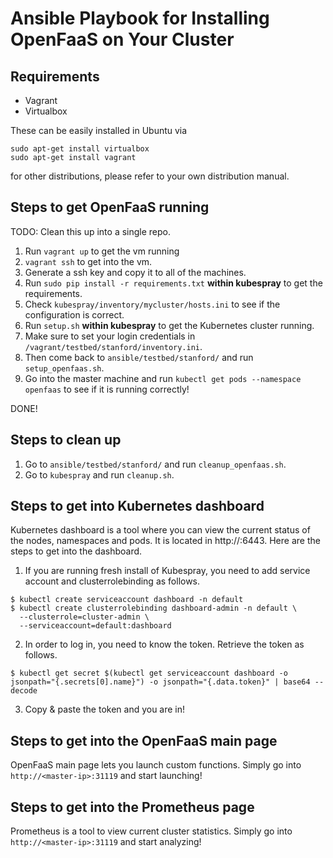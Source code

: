 # Ansible Playbook for Installing OpenFaaS on Your Cluster

## Requirements
* Vagrant
* Virtualbox

These can be easily installed in Ubuntu via
```
sudo apt-get install virtualbox
sudo apt-get install vagrant
```
for other distributions, please refer to your own distribution manual.

## Steps to get OpenFaaS running

TODO: Clean this up into a single repo.

1. Run `vagrant up` to get the vm running
2. `vagrant ssh` to get into the vm.
3. Generate a ssh key and copy it to all of the machines.
4. Run `sudo pip install -r requirements.txt` **within kubespray** to get the requirements.
5. Check `kubespray/inventory/mycluster/hosts.ini` to see if the configuration is correct.
6. Run `setup.sh` **within kubespray** to get the Kubernetes cluster running.
7. Make sure to set your login credentials in `/vagrant/testbed/stanford/inventory.ini`.
8. Then come back to `ansible/testbed/stanford/` and run `setup_openfaas.sh`.
9. Go into the master machine and run `kubectl get pods --namespace openfaas` to see if it is running correctly!

DONE!

## Steps to clean up

1. Go to `ansible/testbed/stanford/` and run `cleanup_openfaas.sh`. 
2. Go to `kubespray` and run `cleanup.sh`.

## Steps to get into Kubernetes dashboard
Kubernetes dashboard is a tool where you can view the current status of the nodes, namespaces and pods.
It is located in http://<master-ip>:6443. Here are the steps to get into the dashboard.

1. If you are running fresh install of Kubespray, you need to add service account and clusterrolebinding as follows.
  ```
  $ kubectl create serviceaccount dashboard -n default
  $ kubectl create clusterrolebinding dashboard-admin -n default \
    --clusterrole=cluster-admin \
    --serviceaccount=default:dashboard
  ```
2. In order to log in, you need to know the token. Retrieve the token as follows.
  ```
  $ kubectl get secret $(kubectl get serviceaccount dashboard -o jsonpath="{.secrets[0].name}") -o jsonpath="{.data.token}" | base64 --decode
  ```
3. Copy & paste the token and you are in!

## Steps to get into the OpenFaaS main page
OpenFaaS main page lets you launch custom functions. Simply go into `http://<master-ip>:31119` and start launching!

## Steps to get into the Prometheus page
Prometheus is a tool to view current cluster statistics. Simply go into `http://<master-ip>:31119` and start analyzing!
